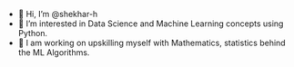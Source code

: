 - 👋 Hi, I’m @shekhar-h
- 👀 I’m interested in Data Science and Machine Learning concepts using Python.
- 🌱 I am working on upskilling myself with Mathematics, statistics behind the ML Algorithms.

<!---
shekhar-h/shekhar-h is a ✨ special ✨ repository because its `README.md` (this file) appears on your GitHub profile.
You can click the Preview link to take a look at your changes.
--->
<!--
- 💞️ I’m looking to collaborate on ...
- 📫 How to reach me ...
-->
